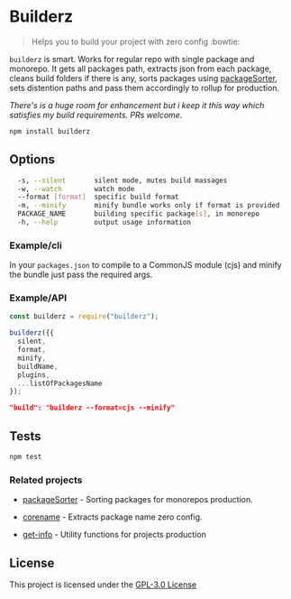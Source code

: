 # Builderz

> Helps you to build your project with zero config :bowtie:

`builderz` is smart. Works for regular repo with single package and monorepo. It
gets all packages path, extracts json from each package, cleans build folders if
there is any, sorts packages using [packageSorter](https://github.com/jalal246/packageSorter),
sets distention paths and pass them accordingly to rollup for production.

_There's is a huge room for enhancement but i keep it this way which satisfies
my build requirements. PRs welcome._

```bash
npm install builderz
```

## Options

```bash
  -s, --silent       silent mode, mutes build massages
  -w, --watch        watch mode
  --format [format]  specific build format
  -m, --minify       minify bundle works only if format is provided
  PACKAGE_NAME       building specific package[s], in monorepo
  -h, --help         output usage information
```

### Example/cli

In your `packages.json` to compile to a CommonJS module (cjs) and minify the
bundle just pass the required args.

### Example/API

```js
const builderz = require("builderz");

builderz({{
  silent,
  format,
  minify,
  buildName,
  plugins,
  ...listOfPackagesName
});
```

```json
"build": "builderz --format=cjs --minify"
```

## Tests

```sh
npm test
```

### Related projects

- [packageSorter](https://github.com/jalal246/packageSorter) - Sorting packages
  for monorepos production.

- [corename](https://github.com/jalal246/corename) - Extracts package name
  zero config.

- [get-info](https://github.com/jalal246/get-info) - Utility functions for projects production

## License

This project is licensed under the [GPL-3.0 License](https://github.com/jalal246/builderz/blob/master/LICENSE)

